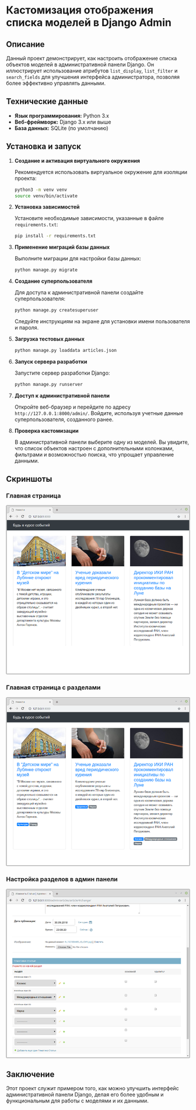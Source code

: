 # Кастомизация отображения списка моделей в Django Admin

## Описание

Данный проект демонстрирует, как настроить отображение списка объектов моделей в административной панели Django. Он иллюстрирует использование атрибутов `list_display`, `list_filter` и `search_fields` для улучшения интерфейса администратора, позволяя более эффективно управлять данными.

## Технические данные

- **Язык программирования:** Python 3.x
- **Веб-фреймворк:** Django 3.x или выше
- **База данных:** SQLite (по умолчанию)

## Установка и запуск

1. **Создание и активация виртуального окружения**

   Рекомендуется использовать виртуальное окружение для изоляции проекта:

   ```bash
   python3 -m venv venv
   source venv/bin/activate
   ```

2. **Установка зависимостей**

   Установите необходимые зависимости, указанные в файле `requirements.txt`:

   ```bash
   pip install -r requirements.txt
   ```

4. **Применение миграций базы данных**

   Выполните миграции для настройки базы данных:

   ```bash
   python manage.py migrate
   ```

5. **Создание суперпользователя**

   Для доступа к административной панели создайте суперпользователя:

   ```bash
   python manage.py createsuperuser
   ```

   Следуйте инструкциям на экране для установки имени пользователя и пароля.

6. **Загрузка тестовых данных**

    ```bash
    python manage.py loaddata articles.json
    ```

7. **Запуск сервера разработки**

   Запустите сервер разработки Django:

   ```bash
   python manage.py runserver
   ```

8. **Доступ к административной панели**

   Откройте веб-браузер и перейдите по адресу `http://127.0.0.1:8000/admin/`. Войдите, используя учетные данные суперпользователя, созданного ранее.

8. **Проверка кастомизации**

   В административной панели выберите одну из моделей. Вы увидите, что список объектов настроен с дополнительными колонками, фильтрами и возможностью поиска, что упрощает управление данными.

## Скриншоты
### Главная страница
   ![Главная страница](./res/base.png)
### Главная страница с разделами
   ![Вывод тегов разделов](./res/with_tags.png)
### Настройка разделов в админ панели
   ![Админка](./res/admin_error_1.png)

## Заключение

Этот проект служит примером того, как можно улучшить интерфейс административной панели Django, делая его более удобным и функциональным для работы с моделями и их данными.


